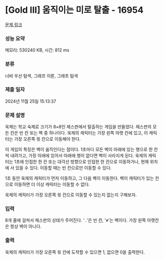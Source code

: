 # [Gold III] 움직이는 미로 탈출 - 16954 

[문제 링크](https://www.acmicpc.net/problem/16954) 

### 성능 요약

메모리: 530240 KB, 시간: 812 ms

### 분류

너비 우선 탐색, 그래프 이론, 그래프 탐색

### 제출 일자

2024년 11월 25일 15:13:37

### 문제 설명

<p>욱제는 학교 숙제로 크기가 8×8인 체스판에서 탈출하는 게임을 만들었다. 체스판의 모든 칸은 빈 칸 또는 벽 중 하나이다. 욱제의 캐릭터는 가장 왼쪽 아랫 칸에 있고, 이 캐릭터는 가장 오른쪽 윗 칸으로 이동해야 한다.</p>

<p>이 게임의 특징은 벽이 움직인다는 점이다. 1초마다 모든 벽이 아래에 있는 행으로 한 칸씩 내려가고, 가장 아래에 있어서 아래에 행이 없다면 벽이 사라지게 된다. 욱제의 캐릭터는 1초에 인접한 한 칸 또는 대각선 방향으로 인접한 한 칸으로 이동하거나, 현재 위치에 서 있을 수 있다. 이동할 때는 빈 칸으로만 이동할 수 있다.</p>

<p>1초 동안 욱제의 캐릭터가 먼저 이동하고, 그 다음 벽이 이동한다. 벽이 캐릭터가 있는 칸으로 이동하면 더 이상 캐릭터는 이동할 수 없다.</p>

<p>욱제의 캐릭터가 가장 오른쪽 윗 칸으로 이동할 수 있는지 없는지 구해보자.</p>

### 입력 

 <p>8개 줄에 걸쳐서 체스판의 상태가 주어진다. '<code>.</code>'은 빈 칸, '<code>#</code>'는 벽이다. 가장 왼쪽 아랫칸은 항상 벽이 아니다.</p>

### 출력 

 <p>욱제의 캐릭터가 가장 오른쪽 윗 칸에 도착할 수 있으면 1, 없으면 0을 출력한다.</p>


